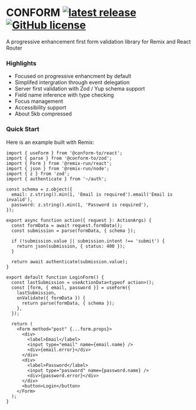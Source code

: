 # CONFORM [![latest release](https://img.shields.io/github/v/release/edmundhung/conform?display_name=tag&sort=semver&style=flat-square&labelColor=000&color=2a4233)](https://github.com/edmundhung/conform/releases) [![GitHub license](https://img.shields.io/github/license/edmundhung/conform?style=flat-square&labelColor=000&color=2a4233)](https://github.com/edmundhung/conform/blob/main/LICENSE)

A progressive enhancement first form validation library for Remix and React Router

### Highlights

- Focused on progressive enhancment by default
- Simplifed intergration through event delegation
- Server first validation with Zod / Yup schema support
- Field name inference with type checking
- Focus management
- Accessibility support
- About 5kb compressed

### Quick Start

Here is an example built with Remix:

```tsx
import { useForm } from '@conform-to/react';
import { parse } from '@conform-to/zod';
import { Form } from '@remix-run/react';
import { json } from '@remix-run/node';
import { z } from 'zod';
import { authenticate } from '~/auth';

const schema = z.object({
  email: z.string().min(1, 'Email is required').email('Email is invalid'),
  password: z.string().min(1, 'Password is required'),
});

export async function action({ request }: ActionArgs) {
  const formData = await request.formData();
  const submission = parse(formData, { schema });

  if (!submission.value || submission.intent !== 'submit') {
    return json(submission, { status: 400 });
  }

  return await authenticate(submission.value);
}

export default function LoginForm() {
  const lastSubmission = useActionData<typeof action>();
  const [form, { email, password }] = useForm({
    lastSubmission,
    onValidate({ formData }) {
      return parse(formData, { schema });
    },
  });

  return (
    <Form method="post" {...form.props}>
      <div>
        <label>Email</label>
        <input type="email" name={email.name} />
        <div>{email.error}</div>
      </div>
      <div>
        <label>Password</label>
        <input type="password" name={password.name} />
        <div>{password.error}</div>
      </div>
      <button>Login</button>
    </Form>
  );
}
```
